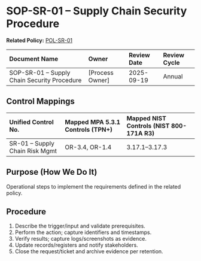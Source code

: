 # SOP-SR-01 – Supply Chain Security Procedure

**Related Policy:** [POL-SR-01](../policies/POL-SR-01_*.md)

| Document Name | Owner | Review Date | Review Cycle |
| :---- | :---- | :---- | :---- |
| SOP-SR-01 – Supply Chain Security Procedure | [Process Owner] | 2025-09-19 | Annual |

## Control Mappings
| Unified Control No. | Mapped MPA 5.3.1 Controls (TPN+) | Mapped NIST Controls (NIST 800-171A R3) |
| :---- | :---- | :---- |
| SR-01 – Supply Chain Risk Mgmt | OR-3.4, OR-1.4 | 3.17.1–3.17.3 |

## Purpose (How We Do It)
Operational steps to implement the requirements defined in the related policy.

## Procedure
1. Describe the trigger/input and validate prerequisites.
2. Perform the action; capture identifiers and timestamps.
3. Verify results; capture logs/screenshots as evidence.
4. Update records/registers and notify stakeholders.
5. Close the request/ticket and archive evidence per retention.
